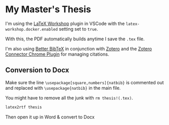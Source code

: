 # My Master's Thesis

I'm using the [LaTeX Workshop](https://marketplace.visualstudio.com/items?itemName=James-Yu.latex-workshop) plugin in VSCode with the `latex-workshop.docker.enabled` setting set to `true`.

With this, the PDF automatically builds anytime I save the `.tex` file.

I'm also using [Better BibTeX](https://retorque.re/zotero-better-bibtex/) in conjunction with [Zotero](https://www.zotero.org/) and the [Zotero Connector Chrome Plugin](https://chrome.google.com/webstore/detail/zotero-connector/ekhagklcjbdpajgpjgmbionohlpdbjgc?hl=en) for managing citations.

## Conversion to Docx

Make sure the line `\usepackage[square,numbers]{natbib}` is commented out and replaced with `\usepackage{natbib}` in the main file.

You might have to remove all the junk with `rm thesis!(.tex)`.

```bash
latex2rtf thesis
```

Then open it up in Word & convert to Docx
